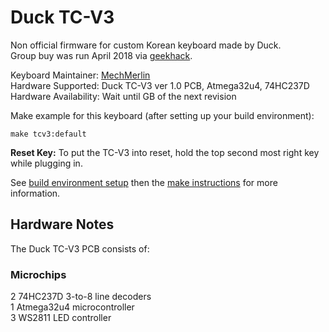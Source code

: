 # Duck TC-V3

Non official firmware for custom Korean keyboard made by Duck.  
Group buy was run April 2018 via [geekhack](https://geekhack.org/index.php?topic=95335.0).  

Keyboard Maintainer: [MechMerlin](https://github.com/mechmerlin)<br> 
Hardware Supported: Duck TC-V3 ver 1.0 PCB, Atmega32u4, 74HC237D<br> 
Hardware Availability: Wait until GB of the next revision<br>

Make example for this keyboard (after setting up your build environment):

    make tcv3:default

**Reset Key:** To put the TC-V3 into reset, hold the top second most right key while plugging in. 

See [build environment setup](https://docs.qmk.fm/#/getting_started_build_tools) then the [make instructions](https://docs.qmk.fm/#/getting_started_make_guide) for more information.

## Hardware Notes

The Duck TC-V3 PCB consists of:

### Microchips
2 74HC237D 3-to-8 line decoders<br>
1 Atmega32u4 microcontroller<br>
3 WS2811 LED controller<br>
